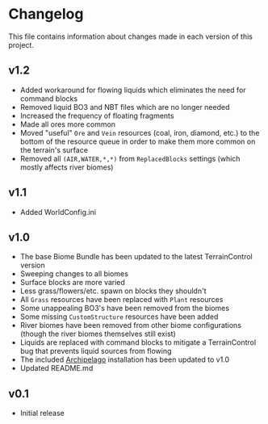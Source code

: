 Changelog
=========

This file contains information about changes made in each version of this project.

v1.2
----

 * Added workaround for flowing liquids which eliminates the need for command blocks
 * Removed liquid BO3 and NBT files which are no longer needed
 * Increased the frequency of floating fragments
 * Made all ores more common
 * Moved "useful" `Ore` and `Vein` resources (coal, iron, diamond, etc.) to the bottom of the resource queue in order to make them more common on the terrain's surface
 * Removed all `(AIR,WATER,*,*)` from `ReplacedBlocks` settings (which mostly affects river biomes)

v1.1
----

 * Added WorldConfig.ini

v1.0
----

 * The base Biome Bundle has been updated to the latest TerrainControl version
 * Sweeping changes to all biomes
 * Surface blocks are more varied
 * Less grass/flowers/etc. spawn on blocks they shouldn't
 * All `Grass` resources have been replaced with `Plant` resources
 * Some unappealing BO3's have been removed from the biomes
 * Some missing `CustomStructure` resources have been added
 * River biomes have been removed from other biome configurations (though the river biomes themselves still exist)
 * Liquids are replaced with command blocks to mitigate a TerrainControl bug that prevents liquid sources from flowing
 * The included [Archipelago](https://github.com/EmptyStar/Archipelago) installation has been updated to v1.0
 * Updated README.md

v0.1
----

 * Initial release
